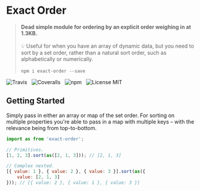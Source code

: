 # Exact Order

> **Dead simple module for ordering by an explicit order weighing in at 1.3KB.**<br /><br />
> :bulb: Useful for when you have an array of dynamic data, but you need to sort by a set order, rather than a natural sort order, such as alphabetically or numerically.<br /><br />
> `npm i exact-order --save`

![Travis](http://img.shields.io/travis/Wildhoney/ExactOrder.svg?style=flat-square)
&nbsp;
![Coveralls](https://img.shields.io/coveralls/Wildhoney/ExactOrder.svg?style=flat-square)
&nbsp;
![npm](http://img.shields.io/npm/v/exact-order.svg?style=flat-square)
&nbsp;
![License MIT](https://img.shields.io/badge/license-mit-lightgrey.svg?style=flat-square)

## Getting Started

Simply pass in either an array or map of the set order. For sorting on multiple properties you're able to pass in a map with multiple keys &ndash; with the relevance being from top-to-bottom.

```javascript
import as from 'exact-order';

// Primitives.
[1, 2, 3].sort(as([2, 1, 3])); // [2, 1, 3]

// Complex nested.
[{ value: 1 }, { value: 2 }, { value: 3 }].sort(as({
    value: [2, 1, 3]
})); // [{ value: 2 }, { value: 1 }, { value: 3 }]
```
